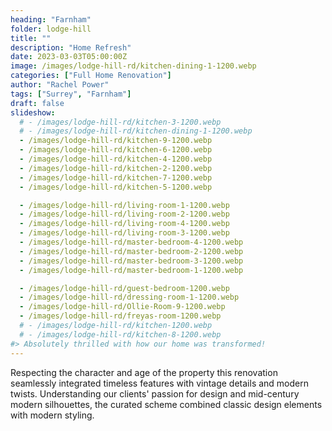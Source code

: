 ```yaml
---
heading: "Farnham"
folder: lodge-hill
title: ""
description: "Home Refresh"
date: 2023-03-03T05:00:00Z
image: /images/lodge-hill-rd/kitchen-dining-1-1200.webp
categories: ["Full Home Renovation"]
author: "Rachel Power"
tags: ["Surrey", "Farnham"]
draft: false
slideshow:
  # - /images/lodge-hill-rd/kitchen-3-1200.webp
  # - /images/lodge-hill-rd/kitchen-dining-1-1200.webp
  - /images/lodge-hill-rd/kitchen-9-1200.webp
  - /images/lodge-hill-rd/kitchen-6-1200.webp
  - /images/lodge-hill-rd/kitchen-4-1200.webp
  - /images/lodge-hill-rd/kitchen-2-1200.webp
  - /images/lodge-hill-rd/kitchen-7-1200.webp
  - /images/lodge-hill-rd/kitchen-5-1200.webp

  - /images/lodge-hill-rd/living-room-1-1200.webp
  - /images/lodge-hill-rd/living-room-2-1200.webp
  - /images/lodge-hill-rd/living-room-4-1200.webp
  - /images/lodge-hill-rd/living-room-3-1200.webp
  - /images/lodge-hill-rd/master-bedroom-4-1200.webp
  - /images/lodge-hill-rd/master-bedroom-2-1200.webp
  - /images/lodge-hill-rd/master-bedroom-3-1200.webp
  - /images/lodge-hill-rd/master-bedroom-1-1200.webp

  - /images/lodge-hill-rd/guest-bedroom-1200.webp
  - /images/lodge-hill-rd/dressing-room-1-1200.webp
  - /images/lodge-hill-rd/Ollie-Room-9-1200.webp
  - /images/lodge-hill-rd/freyas-room-1200.webp
  # - /images/lodge-hill-rd/kitchen-1200.webp
  # - /images/lodge-hill-rd/kitchen-8-1200.webp
#> Absolutely thrilled with how our home was transformed!
---
```


Respecting the character and age of the property this renovation seamlessly integrated timeless features with vintage details and modern twists.  Understanding our clients' passion for design and mid-century modern silhouettes, the curated scheme combined classic design elements with modern styling.  
